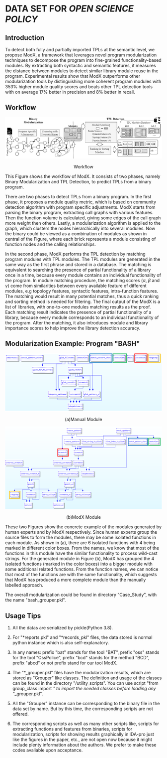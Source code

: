 # DATA SET FOR *OPEN SCIENCE POLICY*

## Introduction

<!-- With the rapid growth of software, using third-party libraries (TPLs) has become increasingly popular.
The prosperity of the library usage has provided the software engineers with handful of methods to facilitate and boost the program development.
Unfortunately, it also poses great challenges as it becomes much more difficult to manage the large volume of libraries.
Researches and studies have been proposed to detect and understand the TPLs in the software. 
However, most existing approaches rely on syntactic features, which are not robust when these features are changed or deliberately hidden by the adversarial parties. 
Moreover, these approaches typically model each of the imported libraries as a whole, therefore, cannot be applied to scenarios where the host software only partially uses the library code segments. -->

To detect both fully and partially imported TPLs at the semantic level, we propose ModX, a framework that leverages novel program modularization techniques to decompose the program into fine-grained functionality-based modules. 
By extracting both syntactic and semantic features, it measures the distance between modules to detect similar library module reuse in the program. 
Experimental results show that ModX outperforms other modularization tools by distinguishing more coherent program modules with 353% higher module quality scores and beats other TPL detection tools with on average 17% better in precision and 8% better in recall.

## Workflow

![Workflow](./figures/workflow.png)
<center>Workflow</center>

This Figure shows the workflow of ModX. It consists of two phases, namely Binary Modularization and TPL Detection, to predict TPLs from a binary program. 

There are two phases to detect TPLs from a binary program.
In the first phase, it proposes a module quality metric, which is based on community detection algorithm with program specific adjustments.
ModX starts from parsing the binary program, extracting call graphs with various features.
Then the function volume is calculated, giving some edges of the call graph more weight then others.
Lastly, a modularization algorithm is applied to the graph, which clusters the nodes hierarchically into several modules.
Now the binary could be viewed as a combination of modules as shown in central of the Figure, where each brick represents a module consisting of function nodes and the calling relationships.

In the second phase, ModX performs the TPL detection by matching program modules with TPL modules.
The TPL modules are generated in the same way as the first phrase and stored in a database.
The matching is equivalent to searching the presence of partial functionality of a library once in a time, because every module contains an individual functionality of the program.
In module matching procedure, the matching scores ($\alpha$, $\beta$ and $\gamma$) come from similarities between every available feature of different modules, e.g topology features, syntactic features, intra-function features. 
The matching would result in many potential matches, thus a quick ranking and sorting method is needed for filtering. 
The final output of the ModX is a list of libraries, with one-to-one modules matching results as the proof.
Each matching result indicates the presence of partial functionality of a library, because every module corresponds to an individual functionality of the program.
After the matching, it also introduces module and library importance scores to help improve the library detection accuracy.

## Modularization Example: Program "BASH"

![Manual](./Case_Study/ida_graph_manual.PNG)
<center>(a)Manual Module</center>

![ModX](./Case_Study/ida_graph_modx.PNG)
<center>(b)ModX Module</center>

These two Figures show the concrete example of the modules generated by human experts and by ModX respectively. 
Since human experts group the source files to form the modules, there may be some isolated functions in each module. 
As shown in (a), there are 6 isolated functions with 4 being marked in different color boxes. From the names, we know that most of the functions in this module have the similar functionality to process wild-cast strings.
For the generated module in Figure (b), ModX has grouped the 4 isolated functions (marked in the color boxes) into a bigger module with some additional related functions.
From the function names, we can notice that most of the functions are with the same functionality, which suggests that ModX has produced a more complete module than the manually labelled approach.

The overall modularization could be found in directory "Case_Study", with the name "bash_grouper.pkl".


## Usage Tips

1. All the datas are serialized by pickle(Python 3.8).

2. For "*reports.pkl" and "*records_pkl" files, the data stored is normal python instance which is also self-explanatory.

3. In any names:
 prefix "bat" stands for the tool "BAT", 
 prefix "oss" stands for the tool "OssPolice",
 prefix "bcd" stands for the method "BCD",
 prefix "abcd" or not prefix stand for our tool ModX.

4. The "*_grouper.pkl" files have the modularization results, which are stored as "Grouper" like classes.
The definition and usage of the classes can be found in the directory "/utility_scripts".
You can use script "from group_class import *" to import the needed classes before loading any "*_grouper.pkl".

5. All the "Grouper" instance can be corresponding to the binary file in the data set by name.
But by this time, the corresponding scripts are not offered.

6. The corresponding scripts as well as many other scripts like, scripts for extracting functions and features from binaries,
scripts for modularization, scripts for showing results graphically in IDA-pro just like the figures in the paper, etc., 
are not open now because it might include plenty information about the authors.
We prefer to make these codes avaliable upon acceptance.